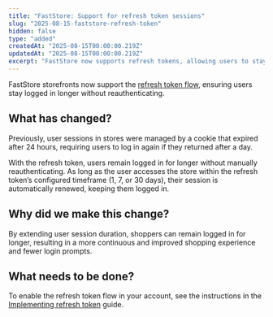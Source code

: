 ```yaml
---
title: "FastStore: Support for refresh token sessions"
slug: "2025-08-15-faststore-refresh-token"
hidden: false
type: "added"
createdAt: "2025-08-15T00:00:00.219Z"
updatedAt: "2025-08-15T00:00:00.219Z"
excerpt: "FastStore now supports refresh tokens, allowing users to stay logged in longer without reauthenticating, improving the shopping experience."
---
```


FastStore storefronts now support the [refresh token flow](https://developers.vtex.com/docs/guides/faststore/security-enabling-refresh-token), ensuring users stay logged in longer without reauthenticating.

## What has changed?

Previously, user sessions in stores were managed by a cookie that expired after 24 hours, requiring users to log in again if they returned after a day.

With the refresh token, users remain logged in for longer without manually reauthenticating. As long as the user accesses the store within the refresh token’s configured timeframe (1, 7, or 30 days), their session is automatically renewed, keeping them logged in.

## Why did we make this change?

By extending user session duration, shoppers can remain logged in for longer, resulting in a more continuous and improved shopping experience and fewer login prompts.

## What needs to be done?

To enable the refresh token flow in your account, see the instructions in the [Implementing refresh token](https://developers.vtex.com/docs/guides/faststore/security-enabling-refresh-token) guide.
